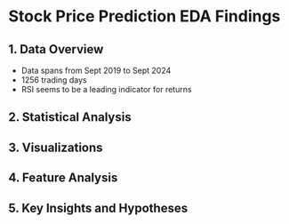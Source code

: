 # Stock Price Prediction EDA Findings

## 1. Data Overview

- Data spans from Sept 2019 to Sept 2024
- 1256 trading days
- RSI seems to be a leading indicator for returns

## 2. Statistical Analysis
## 3. Visualizations
## 4. Feature Analysis
## 5. Key Insights and Hypotheses